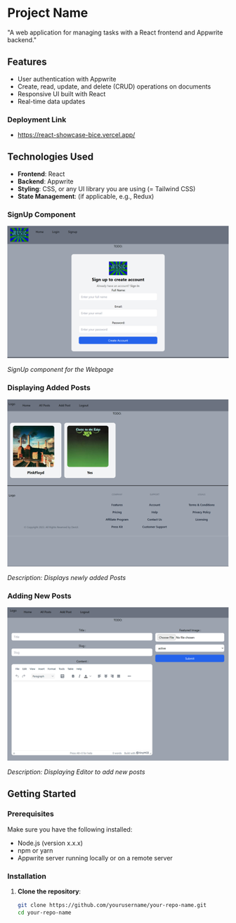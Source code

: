 # Project Name

 "A web application for managing tasks with a React frontend and Appwrite backend."

## Features

- User authentication with Appwrite
- Create, read, update, and delete (CRUD) operations on documents
- Responsive UI built with React
- Real-time data updates

### Deployment Link
- https://react-showcase-bice.vercel.app/

## Technologies Used

- **Frontend**: React
- **Backend**: Appwrite
- **Styling**: CSS, or any UI library you are using (= Tailwind CSS)
- **State Management**: (if applicable, e.g., Redux)

###    SignUp Component

![SignUp component](screenshots/3png.png)

*SignUp component for the Webpage*

### Displaying Added Posts

![Displaying Added Posts](screenshots/1.png)

*Description: Displays newly added Posts*

###    Adding New Posts

![Editor to add new Posts](screenshots/2.png)

*Description: Displaying Editor to add new posts*



## Getting Started

### Prerequisites

Make sure you have the following installed:

- Node.js (version x.x.x)
- npm or yarn
- Appwrite server running locally or on a remote server

### Installation

1. **Clone the repository**:

   ```bash
   git clone https://github.com/yourusername/your-repo-name.git
   cd your-repo-name
